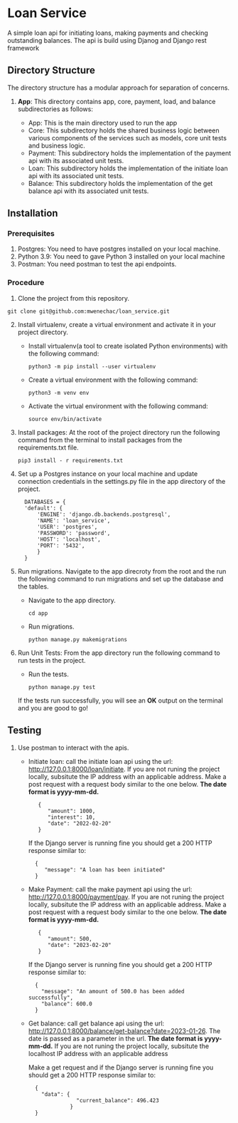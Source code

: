 # Loan Service
A simple loan api for initiating loans, making payments and checking outstanding balances. The api is build using Djanog and Django rest framework

## Directory Structure
The directory structure has a modular approach for separation of concerns.

1. **App**: This directory contains app, core, payment, load, and balance subdirectories as follows:
  
    - App: This is the main directory used to run the app
    - Core: This subdirectory holds the shared business logic between various components of the services such as models, core unit tests and business logic.
    - Payment: This subdirectory holds the implementation of the payment api with its associated unit tests.
    - Loan: This subdirectory holds the implementation of the initiate loan api with its associated unit tests.
    - Balance: This subdirectory holds the implementation of the get balance api with its associated unit tests.

## Installation

### Prerequisites
1. Postgres: You need to have postgres installed on your local machine.
2. Python 3.9: You need to gave Python 3 installed on your local machine
3. Postman: You need postman to test the api endpoints.

### Procedure
1. Clone the project from this repository.
  ```
  git clone git@github.com:mwenechac/loan_service.git
  ```
2. Install virtualenv, create a virtual environment and activate it in your project directory.
   - Install virtualenv(a tool to create isolated Python environments) with the following command:
      ```
      python3 -m pip install --user virtualenv
      ```
   - Create a virtual environment with the following command:
      ```
      python3 -m venv env
      ```
    
   - Activate the virtual environment with the following command:
      ```
      source env/bin/activate
      ```
 3. Install packages:
 At the root of the project directory run the following command from the terminal to install packages from the requirements.txt file.
 
    ```
    pip3 install - r requirements.txt
    ```
 4. Set up a Postgres instance on your local machine and update connection credentials in the settings.py file in the app directory of the project.
 
    ```
      DATABASES = {
      'default': {
          'ENGINE': 'django.db.backends.postgresql',
          'NAME': 'loan_service',
          'USER': 'postgres',
          'PASSWORD': 'password',
          'HOST': 'localhost',
          'PORT': '5432',
          }
      }
    ```
 5. Run migrations.
 Navigate to the app direcroty from the root and the run the following command to run migrations and set up the database and the tables.
    - Navigate to the app directory.
      
        ```
        cd app
        ```
     - Run migrations.
     
          ```
          python manage.py makemigrations
          ```
     
 
 6. Run Unit Tests:
 From the app directory run the following command to run tests in the project.
     - Run the tests.
     
          ```
          python manage.py test
          ```
     If the tests run successfully, you will see an **OK** output on the terminal and you are good to go!
     
## Testing

 1. Use postman to interact with the apis.
    - Initiate loan: call the initiate loan api using the url: http://127.0.0.1:8000/loan/initiate. If you are not runing the project locally, subsitute the IP address with an applicable address. Make a post request with a request body similar to the one below. **The date format is yyyy-mm-dd.**
    
        ```
           {
              "amount": 1000,
              "interest": 10,
              "date": "2022-02-20"
           }
        ```
        If the Django server is running fine you should get a 200 HTTP response similar to:
        
        ```
          {
             "message": "A loan has been initiated"
          }
        ```
     - Make Payment: call the make payment api using the url: http://127.0.0.1:8000/payment/pay. If you are not runing the project locally, subsitute the IP            address with an applicable address. Make a post request with a request body similar to the one below. **The date format is yyyy-mm-dd.**
    
        ```
           {
              "amount": 500,
              "date": "2023-02-20"
           }
        ```
        If the Django server is running fine you should get a 200 HTTP response similar to:
        
        ```
          {
            "message": "An amount of 500.0 has been added successfully",
            "balance": 600.0
          }
        ```
    - Get balance: call get balance api using the url: http://127.0.0.1:8000/balance/get-balance?date=2023-01-26. The date is passed as a parameter in the url. **The date format is yyyy-mm-dd.** If you are not runing the project locally, subsitute the localhost IP address with an applicable address
   
        Make a get request and if the Django server is running fine you should get a 200 HTTP response similar to:
        
        ```
          {
            "data": {
                       "current_balance": 496.423
                     }
          }
        ```
 
